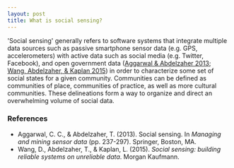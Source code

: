 ```yaml
---
layout: post
title: What is social sensing?
---
```


'Social sensing'  generally refers to software systems that integrate multiple data sources such as passive smartphone sensor data (e.g. GPS, accelerometers) with active data such as social media (e.g. Twitter, Facebook), and open government data ([Aggarwal & Abdelzaher 2013](https://www3.nd.edu/~dwang5/courses/spring15/papers/intro/socialsense.pdf); [Wang, Abdelzaher, & Kaplan 2015](https://books.google.com/books?hl=en&lr=&id=o-OcBAAAQBAJ&oi=fnd&pg=PP1&dq=social+sensing&ots=5q3KlC6Lsb&sig=Es7Vtl34JhkMcJTPq_0Afiwt9Ys)) in order to characterize some set of social states for a given community. Communities can be defined as communities of place, communities of practice, as well as more cultural communities. These delineations form a way to organize and direct an overwhelming volume of social data.

### References

- Aggarwal, C. C., & Abdelzaher, T. (2013). Social sensing. In *Managing and mining sensor data* (pp. 237-297). Springer, Boston, MA.
- Wang, D., Abdelzaher, T., & Kaplan, L. (2015). *Social sensing: building reliable systems on unreliable data*. Morgan Kaufmann.